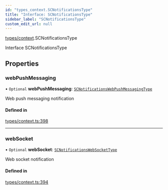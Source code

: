 ```yaml
---
id: "types_context.SCNotificationsType"
title: "Interface: SCNotificationsType"
sidebar_label: "SCNotificationsType"
custom_edit_url: null
---
```


[types/context](../modules/types_context).SCNotificationsType

Interface SCNotificationsType

## Properties

### webPushMessaging

• `Optional` **webPushMessaging**: [`SCNotificationsWebPushMessagingType`](types_context.SCNotificationsWebPushMessagingType)

Web push messaging notification

#### Defined in

[types/context.ts:398](https://github.com/selfcommunity/community-ui/blob/7f26f69/packages/sc-core/src/types/context.ts#L398)

___

### webSocket

• `Optional` **webSocket**: [`SCNotificationsWebSocketType`](types_context.SCNotificationsWebSocketType)

Web socket notification

#### Defined in

[types/context.ts:394](https://github.com/selfcommunity/community-ui/blob/7f26f69/packages/sc-core/src/types/context.ts#L394)
